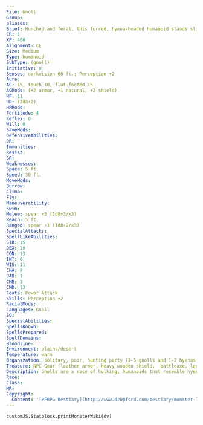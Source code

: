 ```yaml
---
File: Gnoll
Group: 
aliases: 
Brief: Hunched and feral, this furred, hyena-headed humanoid stands slightly taller than the average human.
CR: 1
XP: 400
Alignment: CE
Size: Medium
Type: humanoid
SubType: (gnoll)
Initiative: 0
Senses: darkvision 60 ft.; Perception +2
Aura: 
AC: 15, touch 10, flat-footed 15
ACMods: (+2 armor, +1 natural, +2 shield)
HP: 11
HD: (2d8+2)
HPMods: 
Fortitude: 4
Reflex: 0
Will: 0
SaveMods: 
DefensiveAbilities: 
DR: 
Immunities: 
Resist: 
SR: 
Weaknesses: 
Space: 5 ft.
Speed: 30 ft.
MoveMods: 
Burrow: 
Climb: 
Fly: 
Maneuverability: 
Swim: 
Melee: spear +3 (1d8+3/x3)
Reach: 5 ft.
Ranged: spear +1 (1d8+2/x3)
SpecialAttacks: 
SpellLikeAbilities: 
STR: 15
DEX: 10
CON: 13
INT: 8
WIS: 11
CHA: 8
BAB: 1
CMB: 3
CMD: 13
Feats: Power Attack
Skills: Perception +2
RacialMods: 
Languages: Gnoll
SQ: 
SpecialAbilities: 
SpellsKnown: 
SpellsPrepared: 
SpellDomains: 
Bloodline: 
Environment: plains/desert
Temperature: warm
Organization: solitary, pair, hunting party (2-5 gnolls and 1-2 hyenas), band (10-100 adults plus 50% noncombatant children, 1 sergeant of 3rd level per 20 adults, 1 leader of 4th-6th level, and 5-8 hyenas), or tribe (20-200 plus 1 sergeant of 3rd level per 20 adults, 1 or 2 lieutenants of 4th or 5th level, 1 leader of 6th-8th level, 7-12 hyenas, and 4-7 hyaenodons)
Treasure: NPC Gear (leather armor, heavy wooden shield,  battleaxe, longbow with 20 arrows, other treasure)
Description: Gnolls are a race of hulking, humanoids that resemble hyenas in more than mere appearance; they show a striking affinity with the scavenging animals, to the point of keeping them as pets, and ref lect many of the lesser creatures' behaviors.  Gnolls are capable hunters, but are far happier to scavenge or steal a kill than to go out and track down prey. This laziness impels them to acquire slaves of whatever type is available, whom they force to dig warrens, gather supplies and water, and even hunt for their gnoll masters.  Creatures other than hyenas and other gnolls are either meat or slaves, depending upon the temperament of the tribe. Even a dead or fallen comrade is a fresh meal for a gnoll, who might honor a distinguished tribe member with a brief prayer, or thoroughly cook one that has died of a wasting disease, but otherwise view a dead gnoll as little different from any other creature. The more "civilized" gnolls do not eat their prisoners, but instead keep them as slaves, either to defend or improve their lair or to trade with other tribes or slaver bands.  Gnolls relish combat, but only when they have the obvious advantage of numbers. In other situations, they prefer to avoid combat except as a means of winning a kill from another hunter, or as a clever ambush to bring down a large meal. These hyena-men see no value in courage or valor, instead preferring to flee once it becomes clear that victory is not possible, noting that it is better to run with tail tucked away than to lose one's tail entirely.  During combat, gnolls use a strange mixture of pack tactics and individual standoffs. If a gnoll feels that it is winning, it attempts to take down a weaker being rather than aiding its fellows. If the gnolls are struggling, they gang up on a powerful leader and try to take that creature down, in the hopes of forcing its allies to flee.  Gnoll leaders are typically rangers, although clerics are highly regarded as well. Most gnolls find arcane magic difficult to master, and as a result it is relatively rare to see a gnoll bard, sorcerer, or wizard.
Race: 
Class: 
MR: 
Copyright:
  Content: '[PFRPG Bestiary](http://www.d20pfsrd.com/bestiary/monster-listings/humanoids/gnoll)'
---
```

```dataviewjs
customJS.Statblock.printMonsterWiki(dv)
```
